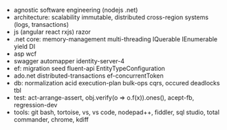 * agnostic software engineering (nodejs .net)
* architecture: scalability immutable, distributed cross-region systems (logs, transactions)
* js (angular react rxjs) razor
* .net core: memory-management multi-threading IQuerable IEnumerable yield DI
* asp wcf
* swagger automapper identity-server-4
* ef: migration seed fluent-api EntityTypeConfiguration
* ado.net distributed-transactions ef-concurrentToken
* db: normalization acid execution-plan bulk-ops cqrs, occured deadlocks tbl
* test: act-arrange-assert, obj.verify(o => o.f(x)).ones(), acept-fb, regression-dev
* tools: git bash, tortoise, vs, vs code, nodepad++, fiddler, sql studio, total commander, chrome, kdiff
